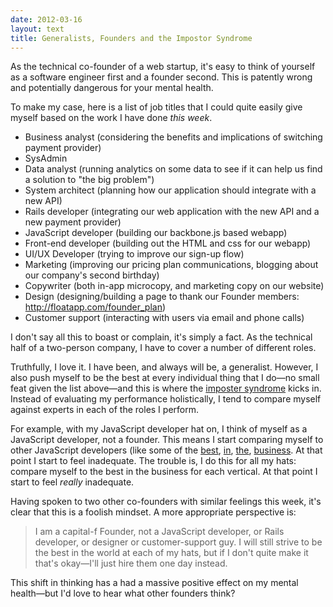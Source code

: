 ```yaml
---
date: 2012-03-16
layout: text
title: Generalists, Founders and the Impostor Syndrome
---
```


As the technical co-founder of a web startup, it's easy to think of yourself as a software engineer first and a founder second. This is patently wrong and potentially dangerous for your mental health.

To make my case, here is a list of job titles that I could quite easily give myself based on the work I have done _this week_.

* Business analyst (considering the benefits and implications of switching payment provider)
* SysAdmin
* Data analyst (running analytics on some data to see if it can help us find a solution to "the big problem")
* System architect (planning how our application should integrate with a new API)
* Rails developer (integrating our web application with the new API and a new payment provider)
* JavaScript developer (building our backbone.js based webapp)
* Front-end developer (building out the HTML and css for our webapp)
* UI/UX Developer (trying to improve our sign-up flow)
* Marketing (improving our pricing plan communications, blogging about our company's second birthday)
* Copywriter (both in-app microcopy, and marketing copy on our website)
* Design (designing/building a page to thank our Founder members: http://floatapp.com/founder_plan)
* Customer support (interacting with users via email and phone calls)

I don't say all this to boast or complain, it's simply a fact. As the technical half of a two-person company, I have to cover a number of different roles. 

Truthfully, I love it. I have been, and always will be, a generalist. However, I also push myself to be the best at every individual thing that I do—no small feat given the list above—and this is where the [imposter syndrome](http://en.wikipedia.org/wiki/Impostor_syndrome) kicks in. Instead of evaluating my performance holistically, I tend to compare myself against experts in each of the roles I perform.

For example, with my JavaScript developer hat on, I think of myself as a JavaScript developer, not a founder. This means I start comparing myself to other JavaScript developers (like some of the [best](https://github.com/jashkenas), [in](https://github.com/derickbailey), [the](https://github.com/maccman), [business](https://github.com/froots). At that point I start to feel inadequate. The trouble is, I do this for all my hats: compare myself to the best in the business for each vertical. At that point I start to feel _really_ inadequate.

Having spoken to two other co-founders with similar feelings this week, it's clear that this is a foolish mindset. A more appropriate perspective is:

> I am a capital-f Founder, not a JavaScript developer, or Rails developer, or designer or customer-support guy. I will still strive to be the best in the world at each of my hats, but if I don't quite make it that's okay—I'll just hire them one day instead.

This shift in thinking has a had a massive positive effect on my mental health—but I'd love to hear what other founders think?


